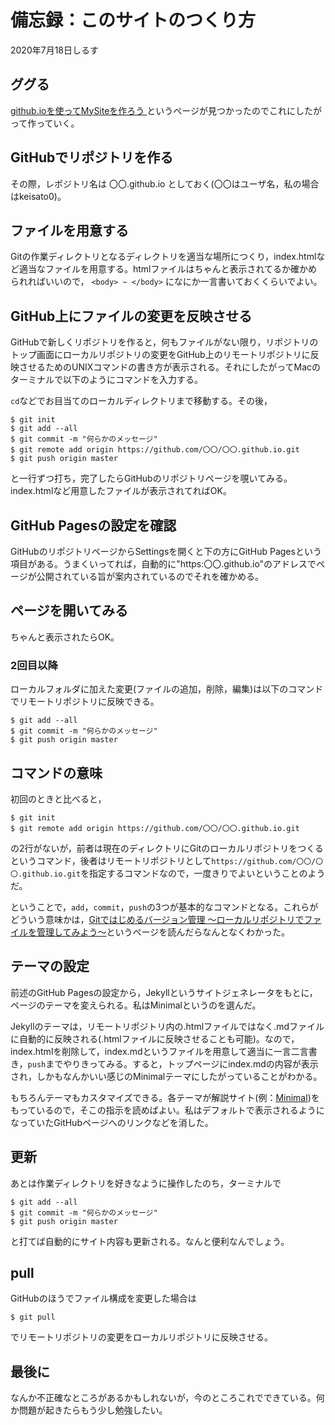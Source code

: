 # 備忘録：このサイトのつくり方

2020年7月18日しるす

## ググる

[github.ioを使ってMySiteを作ろう
](https://qiita.com/MokeeeMokeee/items/4b33691b829aaf119bbf)というページが見つかったのでこれにしたがって作っていく。

## GitHubでリポジトリを作る

その際，レポジトリ名は 〇〇.github.io としておく(〇〇はユーザ名，私の場合はkeisato0)。

## ファイルを用意する

Gitの作業ディレクトリとなるディレクトリを適当な場所につくり，index.htmlなど適当なファイルを用意する。htmlファイルはちゃんと表示されてるか確かめられればいいので， `<body> ~ </body>` になにか一言書いておくくらいでよい。

## GitHub上にファイルの変更を反映させる

GitHubで新しくリポジトリを作ると，何もファイルがない限り，リポジトリのトップ画面にローカルリポジトリの変更をGitHub上のリモートリポジトリに反映させるためのUNIXコマンドの書き方が表示される。それにしたがってMacのターミナルで以下のようにコマンドを入力する。

`cd`などでお目当てのローカルディレクトリまで移動する。その後，

```{}
$ git init
$ git add --all
$ git commit -m "何らかのメッセージ"
$ git remote add origin https://github.com/〇〇/〇〇.github.io.git
$ git push origin master
```

と一行ずつ打ち，完了したらGitHubのリポジトリページを覗いてみる。index.htmlなど用意したファイルが表示されてればOK。

## GitHub Pagesの設定を確認

GitHubのリポジトリページからSettingsを開くと下の方にGitHub Pagesという項目がある。うまくいってれば，自動的に"https:〇〇.github.io"のアドレスでページが公開されている旨が案内されているのでそれを確かめる。

## ページを開いてみる

ちゃんと表示されたらOK。

### 2回目以降

ローカルフォルダに加えた変更(ファイルの追加，削除，編集)は以下のコマンドでリモートリポジトリに反映できる。

```{}
$ git add --all
$ git commit -m "何らかのメッセージ"
$ git push origin master
```

## コマンドの意味

初回のときと比べると，

```{}
$ git init
$ git remote add origin https://github.com/〇〇/〇〇.github.io.git
```

の2行がないが，前者は現在のディレクトリにGitのローカルリポジトリをつくるというコマンド，後者はリモートリポジトリとして`https://github.com/〇〇/〇〇.github.io.git`を指定するコマンドなので，一度きりでよいということのようだ。

ということで，`add`，`commit`，`push`の3つが基本的なコマンドとなる。これらがどういう意味かは，[Gitではじめるバージョン管理 〜ローカルリポジトリでファイルを管理してみよう〜](https://www.hivelocity.co.jp/blog/34777/)というページを読んだらなんとなくわかった。

## テーマの設定

前述のGitHub Pagesの設定から，Jekyllというサイトジェネレータをもとに，ページのテーマを変えられる。私はMinimalというのを選んだ。

Jekyllのテーマは，リモートリポジトリ内の.htmlファイルではなく.mdファイルに自動的に反映される(.htmlファイルに反映させることも可能)。なので，index.htmlを削除して，index.mdというファイルを用意して適当に一言二言書き，`push`までやりきってみる。すると，トップページにindex.mdの内容が表示され，しかもなんかいい感じのMinimalテーマにしたがっていることがわかる。

もちろんテーマもカスタマイズできる。各テーマが解説サイト(例：[Minimal](https://github.com/pages-themes/minimal))をもっているので，そこの指示を読めばよい。私はデフォルトで表示されるようになっていたGitHubページへのリンクなどを消した。

## 更新

あとは作業ディレクトリを好きなように操作したのち，ターミナルで

```{}
$ git add --all
$ git commit -m "何らかのメッセージ"
$ git push origin master
```

と打てば自動的にサイト内容も更新される。なんと便利なんでしょう。

## pull

GitHubのほうでファイル構成を変更した場合は

```{}
$ git pull
```

でリモートリポジトリの変更をローカルリポジトリに反映させる。

## 最後に
なんか不正確なところがあるかもしれないが，今のところこれでできている。何か問題が起きたらもう少し勉強したい。
